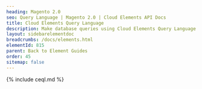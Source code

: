 ```yaml
---
heading: Magento 2.0
seo: Query Language | Magento 2.0 | Cloud Elements API Docs
title: Cloud Elements Query Language
description: Make database queries using Cloud Elements Query Language.
layout: sidebarelementdoc
breadcrumbs: /docs/elements.html
elementId: 815
parent: Back to Element Guides
order: 45
sitemap: false
---
```


{% include ceql.md %}
